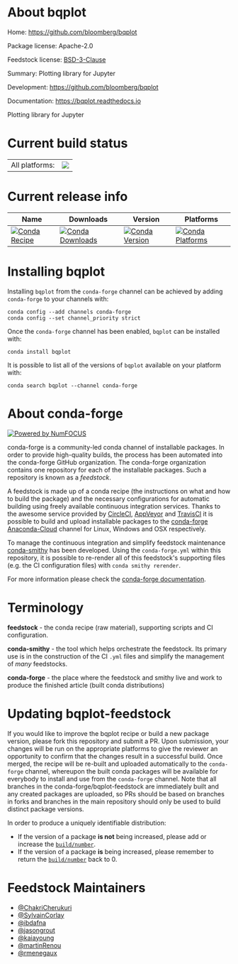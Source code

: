 About bqplot
============

Home: https://github.com/bloomberg/bqplot

Package license: Apache-2.0

Feedstock license: [BSD-3-Clause](https://github.com/conda-forge/bqplot-feedstock/blob/master/LICENSE.txt)

Summary: Plotting library for Jupyter

Development: https://github.com/bloomberg/bqplot

Documentation: https://bqplot.readthedocs.io

Plotting library for Jupyter

Current build status
====================


<table><tr><td>All platforms:</td>
    <td>
      <a href="https://dev.azure.com/conda-forge/feedstock-builds/_build/latest?definitionId=3754&branchName=master">
        <img src="https://dev.azure.com/conda-forge/feedstock-builds/_apis/build/status/bqplot-feedstock?branchName=master">
      </a>
    </td>
  </tr>
</table>

Current release info
====================

| Name | Downloads | Version | Platforms |
| --- | --- | --- | --- |
| [![Conda Recipe](https://img.shields.io/badge/recipe-bqplot-green.svg)](https://anaconda.org/conda-forge/bqplot) | [![Conda Downloads](https://img.shields.io/conda/dn/conda-forge/bqplot.svg)](https://anaconda.org/conda-forge/bqplot) | [![Conda Version](https://img.shields.io/conda/vn/conda-forge/bqplot.svg)](https://anaconda.org/conda-forge/bqplot) | [![Conda Platforms](https://img.shields.io/conda/pn/conda-forge/bqplot.svg)](https://anaconda.org/conda-forge/bqplot) |

Installing bqplot
=================

Installing `bqplot` from the `conda-forge` channel can be achieved by adding `conda-forge` to your channels with:

```
conda config --add channels conda-forge
conda config --set channel_priority strict
```

Once the `conda-forge` channel has been enabled, `bqplot` can be installed with:

```
conda install bqplot
```

It is possible to list all of the versions of `bqplot` available on your platform with:

```
conda search bqplot --channel conda-forge
```


About conda-forge
=================

[![Powered by
NumFOCUS](https://img.shields.io/badge/powered%20by-NumFOCUS-orange.svg?style=flat&colorA=E1523D&colorB=007D8A)](https://numfocus.org)

conda-forge is a community-led conda channel of installable packages.
In order to provide high-quality builds, the process has been automated into the
conda-forge GitHub organization. The conda-forge organization contains one repository
for each of the installable packages. Such a repository is known as a *feedstock*.

A feedstock is made up of a conda recipe (the instructions on what and how to build
the package) and the necessary configurations for automatic building using freely
available continuous integration services. Thanks to the awesome service provided by
[CircleCI](https://circleci.com/), [AppVeyor](https://www.appveyor.com/)
and [TravisCI](https://travis-ci.com/) it is possible to build and upload installable
packages to the [conda-forge](https://anaconda.org/conda-forge)
[Anaconda-Cloud](https://anaconda.org/) channel for Linux, Windows and OSX respectively.

To manage the continuous integration and simplify feedstock maintenance
[conda-smithy](https://github.com/conda-forge/conda-smithy) has been developed.
Using the ``conda-forge.yml`` within this repository, it is possible to re-render all of
this feedstock's supporting files (e.g. the CI configuration files) with ``conda smithy rerender``.

For more information please check the [conda-forge documentation](https://conda-forge.org/docs/).

Terminology
===========

**feedstock** - the conda recipe (raw material), supporting scripts and CI configuration.

**conda-smithy** - the tool which helps orchestrate the feedstock.
                   Its primary use is in the construction of the CI ``.yml`` files
                   and simplify the management of *many* feedstocks.

**conda-forge** - the place where the feedstock and smithy live and work to
                  produce the finished article (built conda distributions)


Updating bqplot-feedstock
=========================

If you would like to improve the bqplot recipe or build a new
package version, please fork this repository and submit a PR. Upon submission,
your changes will be run on the appropriate platforms to give the reviewer an
opportunity to confirm that the changes result in a successful build. Once
merged, the recipe will be re-built and uploaded automatically to the
`conda-forge` channel, whereupon the built conda packages will be available for
everybody to install and use from the `conda-forge` channel.
Note that all branches in the conda-forge/bqplot-feedstock are
immediately built and any created packages are uploaded, so PRs should be based
on branches in forks and branches in the main repository should only be used to
build distinct package versions.

In order to produce a uniquely identifiable distribution:
 * If the version of a package **is not** being increased, please add or increase
   the [``build/number``](https://docs.conda.io/projects/conda-build/en/latest/resources/define-metadata.html#build-number-and-string).
 * If the version of a package **is** being increased, please remember to return
   the [``build/number``](https://docs.conda.io/projects/conda-build/en/latest/resources/define-metadata.html#build-number-and-string)
   back to 0.

Feedstock Maintainers
=====================

* [@ChakriCherukuri](https://github.com/ChakriCherukuri/)
* [@SylvainCorlay](https://github.com/SylvainCorlay/)
* [@ibdafna](https://github.com/ibdafna/)
* [@jasongrout](https://github.com/jasongrout/)
* [@kaiayoung](https://github.com/kaiayoung/)
* [@martinRenou](https://github.com/martinRenou/)
* [@rmenegaux](https://github.com/rmenegaux/)

